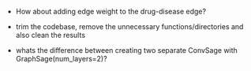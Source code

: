 - How about adding edge weight to the drug-disease edge? 

- trim the codebase, remove the unnecessary functions/directories and also clean the results 

- whats the difference between creating two separate ConvSage with GraphSage(num_layers=2)?
